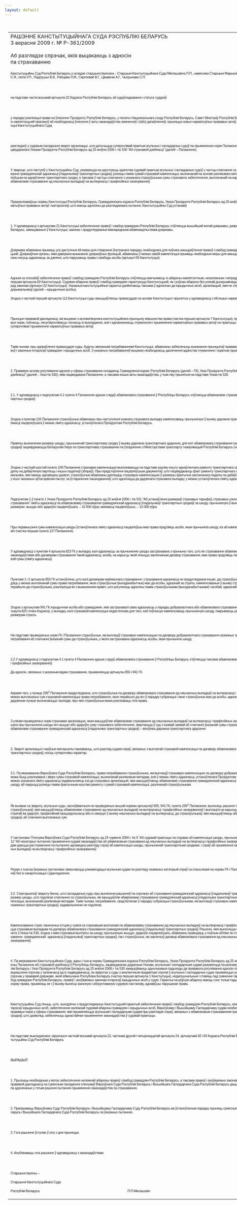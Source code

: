 ```yaml
---
layout: default
---
```


<div style="margin: 0px auto; width: 1000px;">

<div id="flag">

 

</div>

<div id="fixedWidth">

<div id="body">

<div id="columnSpanned">

<div id="content" style="margin: 10px">

<table>
<colgroup>
<col style="width: 100%" />
</colgroup>
<tbody>
<tr class="odd">
<td><div data-align="center" style="text-transform: uppercase;">
Рашэнне Канстытуцыйнага Суда Рэспублікі Беларусь
</div>
<div data-align="center">
3 верасня 2009 г. № Р-361/2009
</div>
<div data-align="left" style="width: 400px; margin-top: 20px; margin-bottom: 20px;">
Аб разглядзе спрэчак, якія выцякаюць з адносін па страхаванню
</div>
<p><span lang="BE" style="font-size: 8pt; font-family: Arial; letter-spacing: -0.3pt; mso-ansi-language: BE">Канстытуцыйны Суд Рэспублікі Беларусь у складзе старшынствуючага – Старшыні Канстытуцыйнага Суда Міклашэвіча П.П., намесніка Старшыні Марыскіна А.У., суддзяў Бойка Т.С., Варановіча Т.В., Данілюка С.Я., Ізоткі У.П., Падгрушы В.В., Рабцава Л.М., Сяргеевай В.Г., Цікавенкі А.Г., Чыгрынава С.П.</span></p>
<p><span lang="BE" style="font-size: 8pt; font-family: Arial; letter-spacing: -0.3pt; mso-ansi-language: BE"></span></p>
<p> </p>
<p><span lang="BE" style="font-size: 8pt; font-family: Arial; letter-spacing: -0.3pt; mso-ansi-language: BE">на падставе часткі восьмай артыкула 22 Кодэкса Рэспублікі Беларусь аб судаўладкаванні і статусе суддзяў</span></p>
<p><span lang="BE" style="font-size: 8pt; font-family: Arial; letter-spacing: -0.3pt; mso-ansi-language: BE"></span></p>
<p> </p>
<p><span lang="BE" style="font-size: 8pt; font-family: Arial; letter-spacing: -0.3pt; mso-ansi-language: BE">у парадку рэалізацыі права на ўнясенне Прэзідэнту Рэспублікі Беларусь, у палаты Нацыянальнага сходу Рэспублікі Беларусь, Савет Міністраў Рэспублікі Беларусь, іншыя дзяржаўныя органы ў адпаведнасці з іх кампетэнцыяй прапаноў аб неабходнасці ўнясення ў акты заканадаўства змяненняў і (або) дапаўненняў, прыняцця новых нарматыўных прававых актаў, а таксама іншых прапаноў, якія выцякаюць з кампетэнцыі Канстытуцыйнага Суда,</span></p>
<p><span lang="BE" style="font-size: 8pt; font-family: Arial; letter-spacing: -0.3pt; mso-ansi-language: BE"></span></p>
<p> </p>
<p><span lang="BE" style="font-size: 8pt; font-family: Arial; letter-spacing: -0.3pt; mso-ansi-language: BE">разгледзеў у судовым пасяджэнні зварот арганізацыі, што датычыцца супярэчлівай практыкі агульных і гаспадарчых судоў па прымяненню норм Палажэння аб страхавой дзейнасці ў Рэспубліцы Беларусь, зацверджанага Указам Прэзідэнта Рэспублікі Беларусь ад 25 жніўня 2006 г. № 530 “Аб страхавой дзейнасці” (далей – Палажэнне).</span></p>
<p><span style="font-size: 8pt; font-family: Arial; letter-spacing: -0.3pt"></span></p>
<p> </p>
<p><span lang="BE" style="font-size: 8pt; font-family: Arial; letter-spacing: -0.3pt; mso-ansi-language: BE">У звароце, што паступіў у Канстытуцыйны Суд, указваецца на адсутнасць адзінства судовай практыкі агульных і гаспадарчых судоў у частцы спагнання са страхоўшчыка, які ажыццяўляе абавязковае страхаванне грамадзянскай адказнасці ўладальнікаў транспартных сродкаў, розніцы паміж сумай страхавой кампенсацыі, вызначанай на аснове разліковага метаду, і сумай фактычных расходаў, панесеных пацярпеўшым на аднаўленне транспартнага сродку, а таксама ў частцы спагнання з указанага страхоўшчыка сумы страхавога забеспячэння, выплачанай на карысць пацярпеўшага страхоўшчыкам, які ажыццяўляе абавязковае страхаванне ад няшчасных выпадкаў на вытворчасці і прафесійных захворванняў.</span></p>
<p><span style="font-size: 8pt; font-family: Arial; letter-spacing: -0.3pt"></span></p>
<p> </p>
<p><span lang="BE" style="font-size: 8pt; font-family: Arial; letter-spacing: -0.3pt; mso-ansi-language: BE">Прааналізаваўшы нормы Канстытуцыі Рэспублікі Беларусь, Грамадзянскага кодэкса Рэспублікі Беларусь, Указа Прэзідэнта Рэспублікі Беларусь ад 25 жніўня 2006 г. № 530 "Аб страхавой дзейнасці", іншых нарматыўных прававых актаў і матэрыялаў, што маюць адносіны да разглядаемага пытання, Канстытуцыйны Суд устанавіў.</span></p>
<p><span style="font-size: 8pt; font-family: Arial; letter-spacing: -0.3pt"></span></p>
<p> </p>
<p><span lang="BE" style="font-size: 8pt; font-family: Arial; letter-spacing: -0.3pt; mso-ansi-language: BE">1. У адпаведнасці з артыкулам 21 Канстытуцыі забеспячэнне правоў і свабод грамадзян Рэспублікі Беларусь з’яўляецца вышэйшай мэтай дзяржавы; дзяржава гарантуе правы і свабоды грамадзян Рэспублікі Беларусь, замацаваныя ў Канстытуцыі, законах і прадугледжаныя міжнароднымі абавязацельствамі дзяржавы.</span></p>
<p><span lang="BE" style="font-size: 8pt; font-family: Arial; letter-spacing: -0.3pt; mso-ansi-language: BE"></span></p>
<p> </p>
<p><span lang="BE" style="font-size: 8pt; font-family: Arial; letter-spacing: -0.3pt; mso-ansi-language: BE">Дзяржава абавязана прымаць усе даступныя ёй меры для стварэння ўнутранага парадку, неабходнага для поўнага ажыццяўлення правоў і свабод грамадзян Рэспублікі Беларусь, прадугледжаных Канстытуцыяй. Дзяржаўныя органы, якім даверана выкананне дзяржаўных функцый, абавязаны ў межах сваёй кампетэнцыі прымаць неабходныя меры для ажыццяўлення і абароны правоў і свабод асобы. Гэтыя органы нясуць адказнасць за дзеянні, што парушаюць правы і свабоды асобы (артыкул 59 Канстытуцыі).</span></p>
<p><span lang="BE" style="font-size: 8pt; font-family: Arial; letter-spacing: -0.3pt; mso-ansi-language: BE"></span></p>
<p> </p>
<p><span lang="BE" style="font-size: 8pt; font-family: Arial; letter-spacing: -0.3pt; mso-ansi-language: BE">Адным са спосабаў забеспячэння правоў і свабод грамадзян Рэспублікі Беларусь з’яўляецца магчымасць іх абароны кампетэнтным, незалежным і непрадузятым судом у вызначаныя законам тэрміны (частка першая артыкула 60 Канстытуцыі). Судовая абарона правоў і свабод грамадзян гарантуецца Канстытуцыяй, як і роўная абарона без усякай дыскрымінацыі, правоў і законных інтарэсаў у сілу роўнасці ўсіх перад законам (артыкул 22 Канстытуцыі). Указаныя канстытуцыйныя гарантыі дзейнічаюць таксама ў адносінах да юрыдычных асоб, арганізацый, якія не з’яўляюцца юрыдычнымі асобамі, і індывідуальных прадпрымальнікаў (далей – юрыдычныя асобы).</span></p>
<p><span lang="BE" style="font-size: 8pt; font-family: Arial; letter-spacing: -0.3pt; mso-ansi-language: BE">Згодна з часткай першай артыкула 112 Канстытуцыі суды ажыццяўляюць правасуддзе на аснове Канстытуцыі і прынятых у адпаведнасці з ёй іншых нарматыўных актаў.</span></p>
<p><span lang="BE" style="font-size: 8pt; font-family: Arial; letter-spacing: -0.3pt; mso-ansi-language: BE"></span></p>
<p> </p>
<p><span lang="BE" style="font-size: 8pt; font-family: Arial; letter-spacing: -0.3pt; mso-ansi-language: BE">Прынцып прававой дакладнасці, які выцякае з асноватворнага канстытуцыйнага прынцыпу вяршэнства права (частка першая артыкула 7 Канстытуцыі), прадугледжвае не толькі лагічную ўзгодненасць прававых норм, пэўнасць, несупярэчлівасць і яснасць іх выкладання, але і адназначнасць тлумачэння і прымянення нарматыўных прававых актаў на практыцы. Адсутнасць адзінства тлумачэння, як правіла, цягне супярэчлівае прымяненне нарматыўных прававых актаў.</span></p>
<p><span lang="BE" style="font-size: 8pt; font-family: Arial; letter-spacing: -0.3pt; mso-ansi-language: BE"></span></p>
<p> </p>
<p><span lang="BE" style="font-size: 8pt; font-family: Arial; letter-spacing: -0.3pt; mso-ansi-language: BE">Такім чынам, пры адпраўленні правасуддзя суды, будучы звязанымі патрабаваннямі Канстытуцыі, абавязаны забяспечыць выкананне прынцыпаў прававой дакладнасці, справядлівасці, роўнай абароны правоў і законных інтарэсаў грамадзян і юрыдычных асоб. З указаных патрабаванняў выцякае неабходнасць дасягнення адзінства тлумачэння і практыкі прымянення нарматыўных прававых актаў.</span></p>
<p><span lang="BE" style="font-size: 8pt; font-family: Arial; letter-spacing: -0.3pt; mso-ansi-language: BE"></span></p>
<p> </p>
<p><span lang="BE" style="font-size: 8pt; font-family: Arial; letter-spacing: -0.3pt; mso-ansi-language: BE">2. Прававую аснову рэгулявання адносін у сферы страхавання складаюць Грамадзянскі кодэкс Рэспублікі Беларусь (далей – ГК), Указ Прэзідэнта Рэспублікі Беларусь ад 25 жніўня 2006 г. № 530 “Аб страхавой дзейнасці" (далей – Указ № 530), якім зацверджана Палажэнне, а таксама іншыя акты заканадаўства, у тым ліку прынятыя на падставе Указа № 530.</span></p>
<p><span lang="BE" style="font-size: 8pt; font-family: Arial; letter-spacing: -0.3pt; mso-ansi-language: BE"></span></p>
<p> </p>
<p><span lang="BE" style="font-size: 8pt; font-family: Arial; letter-spacing: -0.3pt; mso-ansi-language: BE">2.1. У адпаведнасці з падпунктам 4.1 пункта 4 Палажэння адным з відаў абавязковага страхавання ў Рэспубліцы Беларусь з’яўляецца абавязковае страхаванне грамадзянскай адказнасці ўладальнікаў транспартных сродкаў.</span></p>
<p><span lang="BE" style="font-size: 8pt; font-family: Arial; letter-spacing: -0.3pt; mso-ansi-language: BE"></span></p>
<p> </p>
<p><span lang="BE" style="font-size: 8pt; font-family: Arial; letter-spacing: -0.3pt; mso-ansi-language: BE">Згодна з пунктам 126 Палажэння страхоўшчык абавязаны пры наступленні кожнага страхавога выпадку кампенсаваць прычыненую ў выніку дарожна-транспартага здарэння шкоду жыццю, здароўю і (або) маёмасці пацярпеўшага ў межах ліміту адказнасці, устаноўленага Прэзідэнтам Рэспублікі Беларусь.</span></p>
<p><span lang="BE" style="font-size: 8pt; font-family: Arial; letter-spacing: -0.3pt; mso-ansi-language: BE"></span></p>
<p> </p>
<p><span lang="BE" style="font-size: 8pt; font-family: Arial; letter-spacing: -0.3pt; mso-ansi-language: BE">Правілы вызначэння размеру шкоды, прычыненай транспартнаму сродку ў выніку дарожна-транспартнага здарэння, для мэт абавязковага страхавання грамадзянскай адказнасці ўладальнікаў транспартных сродкаў зацвярджаюцца Беларускім бюро па транспартнаму страхаванню па ўзгадненню з Міністэрствам транспарту і камунікацый Рэспублікі Беларусь (частка другая пункта 162 Палажэння).</span></p>
<p><span lang="BE" style="font-size: 8pt; font-family: Arial; letter-spacing: -0.3pt; mso-ansi-language: BE"></span></p>
<p> </p>
<p><span lang="BE" style="font-size: 8pt; font-family: Arial; letter-spacing: -0.3pt; mso-ansi-language: BE">Згодна з часткай шостай пункта 158 Палажэння страхавая кампенсацыя выплачваецца на падставе разліку кошту аднаўленчага рамонту транспартнага сродку, за вылікам кошту яго аднаўлення, без уліку падатку на дабаўленую вартасць і іншых падаткаў (збораў). Пры прадстаўленні пацярпеўшым дакументаў, што пацвярджаюць факт рамонту транспартнага сродку ў арганізацыі або ў індывідуальнага прадпрымальніка, якія маюць адпаведны дазвол, страхоўшчык абавязаны даплаціць страхавую кампенсацыю ў размеры фактычна заплачанага падатку на дабаўленую вартасць і іншых падаткаў (збораў), уключаных у кошт аказаных аўтасэрвісам паслуг, за ўстараненне пашкоджанняў, што адносяцца да дадзенага страхавога выпадку, у межах устаноўленага ліміту адказнасці.</span></p>
<p><span lang="BE" style="font-size: 8pt; font-family: Arial; letter-spacing: -0.3pt; mso-ansi-language: BE"></span></p>
<p> </p>
<p><span lang="BE" style="font-size: 8pt; font-family: Arial; letter-spacing: -0.3pt; mso-ansi-language: BE">Падпунктам 1.2 пункта 1 Указа Прэзідэнта Рэспублікі Беларусь ад 25 жніўня 2006 г. № 531 “Аб устанаўленні размераў страхавых тарыфаў, страхавых узносаў, лімітаў адказнасці па асобных відах абавязковага страхавання” ліміты адказнасці па абавязковаму страхаванню грамадзянскай адказнасці ўладальнікаў транспартных сродкаў за шкоду, прычыненую ў выніку дарожна-транспартнага здарэння, устаноўлены ў размерах: жыццю або здароўю пацярпеўшага, – 10 000 еўра; маёмасці пацярпеўшых, – 10 000 еўра.</span></p>
<p><span lang="BE" style="font-size: 8pt; font-family: Arial; letter-spacing: -0.3pt; mso-ansi-language: BE"></span></p>
<p> </p>
<p><span lang="BE" style="font-size: 8pt; font-family: Arial; letter-spacing: -0.3pt; mso-ansi-language: BE">Пры перавышэнні сумы кампенсацыі шкоды ўстаноўленага ліміту адказнасці пацярпеўшы мае права прад’явіць асобе, якая прычыніла шкоду, іск аб кампенсаванні шкоды на суму, што перавышае ўказаны ліміт (частка першая пункта 127 Палажэння).</span></p>
<p><span lang="BE" style="font-size: 8pt; font-family: Arial; letter-spacing: -0.3pt; mso-ansi-language: BE"></span></p>
<p> </p>
<p><span lang="BE" style="font-size: 8pt; font-family: Arial; letter-spacing: -0.3pt; mso-ansi-language: BE">У адпаведнасці з пунктам 4 артыкула 823 ГК у выпадку, калі адказнасць за прычыненне шкоды застрахавана з прычыны таго, што яе страхаванне абавязковае, а таксама ў іншых выпадках, прадугледжаных заканадаўствам або дагаворам страхавання такой адказнасці, асоба, на карысць якой лічыцца заключаным дагавор страхавання, мае права прад’явіць патрабаванне аб кампенсаванні шкоды ў межах страхавой сумы (ліміту адказнасці).</span></p>
<p><span lang="BE" style="font-size: 8pt; font-family: Arial; letter-spacing: -0.3pt; mso-ansi-language: BE"></span></p>
<p> </p>
<p><span lang="BE" style="font-size: 8pt; font-family: Arial; letter-spacing: -0.3pt; mso-ansi-language: BE">Пунктамі 1 і 2 артыкула 855 ГК устаноўлена, што калі дагаворам маёмаснага страхавання і страхавання адказнасці не прадугледжана іншае, да страхоўшчыка, які выплаціў страхавую кампенсацыю, пераходзіць у межах выплачанай сумы права патрабавання, якое страхоўшчык (выгаданабытчык) мае да асобы, адказнай за страты, кампенсаваныя ў выніку страхавання (субрагацыя). Права патрабавання, якое перайшло да страхоўшчыка, рэалізуецца ім з выкананнем правіл, што рэгулююць адносіны паміж страхоўшчыкам (выгаданабытчыкам) і асобай, адказнай за страты.</span></p>
<p><span lang="BE" style="font-size: 8pt; font-family: Arial; letter-spacing: -0.3pt; mso-ansi-language: BE"></span></p>
<p> </p>
<p><span lang="BE" style="font-size: 8pt; font-family: Arial; letter-spacing: -0.3pt; mso-ansi-language: BE">Згодна з артыкулам 941 ГК юрыдычная асоба або грамадзянін, якія застрахавалі сваю адказнасць у парадку добраахвотнага або абавязковага страхавання на карысць пацярпеўшага (артыкул 823, пункт 1 артыкула 825 гэтага Кодэкса), у выпадку, калі страхавой кампенсацыі недастаткова для таго, каб поўнасцю кампенсаваць прычыненую шкоду, пакрываюць розніцу паміж страхавой кампенсацыяй і фактычным размерам страты.</span></p>
<p><span lang="BE" style="font-size: 8pt; font-family: Arial; letter-spacing: -0.3pt; mso-ansi-language: BE"></span></p>
<p> </p>
<p><span lang="BE" style="font-size: 8pt; font-family: Arial; letter-spacing: -0.3pt; mso-ansi-language: BE">На падставе прыведзеных норм ГК і Палажэння страхоўшчык, які выплаціў страхавую кампенсацыю па дагавору добраахвотнага страхавання наземных транспартных сродкаў, прад'яўляе ў судовым парадку патрабаванні аб спагнанні ўказанай сумы да страхоўшчыка, у якога застрахавана адказнасць асобы, якая прычыніла шкоду.</span></p>
<p><span lang="BE" style="font-size: 8pt; font-family: Arial; letter-spacing: -0.3pt; mso-ansi-language: BE"></span></p>
<p> </p>
<p><span lang="BE" style="font-size: 8pt; font-family: Arial; letter-spacing: -0.3pt; mso-ansi-language: BE">2.2 У адпаведнасці з падпунктам 4.1 пункта 4 Палажэння адным з відаў абавязковага страхавання ў Рэспубліцы Беларусь з’яўляецца таксама абавязковае страхаванне ад няшчасных выпадкаў на вытворчасці і прафесійных захворванняў.</span></p>
<p><span lang="BE" style="font-size: 8pt; font-family: Arial; letter-spacing: -0.3pt; mso-ansi-language: BE">Да адносін, звязаных з указаным відам страхавання, прымяняюцца артыкулы 855 і 941 ГК.</span></p>
<p><span style="font-size: 8pt; font-family: Arial; letter-spacing: -0.3pt"></span></p>
<p> </p>
<p><span lang="BE" style="font-size: 8pt; font-family: Arial; letter-spacing: -0.3pt; mso-ansi-language: BE">Акрамя таго, у пункце 299<sup>1</sup> Палажэння прадугледжана, што страхоўшчык па дагавору абавязковага страхавання ад няшчасных выпадкаў на вытворчасці і прафесійных захворванняў мае права ажыццяўляць у межах выплачаных сум страхавой кампенсацыі права патрабавання, якое перайшло да яго ў парадку субрагацыі і якое страхоўшчык мае да асобы, адказнай за страты, кампенсаваныя ў выніку страхавання. У дадзеным пункце вызначаюцца і выпадкі, пры якіх страхоўшчык можа рэалізаваць гэта права.</span></p>
<p><span lang="BE" style="font-size: 8pt; font-family: Arial; letter-spacing: -0.3pt; mso-ansi-language: BE"></span></p>
<p> </p>
<p><span lang="BE" style="font-size: 8pt; font-family: Arial; letter-spacing: -0.3pt; mso-ansi-language: BE">З улікам прыведзеных норм страхавая арганізацыя, якая ажыццяўляе абавязковае страхаванне ад няшчасных выпадкаў на вытворчасці і прафесійных захворванняў і якая выплаціла на карысць пацярпеўшага пры прычыненні шкоды яго жыццю або здароўю суму страхавога забеспячэння, звяртаецца ў суд з іскавай заявай аб спагнанні ўказанай сумы страхавога забеспячэння са страхоўшчыка, які ажыццяўляе абавязковае страхаванне грамадзянскай адказнасці ўладальніка транспартных сродкаў – віноўніка дарожна-транспартнага здарэння.</span></p>
<p><span lang="BE" style="font-size: 8pt; font-family: Arial; letter-spacing: -0.3pt; mso-ansi-language: BE"></span></p>
<p> </p>
<p><span lang="BE" style="font-size: 8pt; font-family: Arial; letter-spacing: -0.3pt; mso-ansi-language: BE">3. Зварот арганізацыі і наяўныя матэрыялы паказваюць, што разгляд судамі спраў, звязаных з выплатай страхавой кампенсацыі па дагавору абавязковага страхавання грамадзянскай адказнасці ўладальнікаў транспартных сродкаў, носіць супярэчлівы характар.</span></p>
<p><span lang="BE" style="font-size: 8pt; font-family: Arial; letter-spacing: -0.3pt; mso-ansi-language: BE"></span></p>
<p> </p>
<p><span lang="BE" style="font-size: 8pt; font-family: Arial; letter-spacing: -0.3pt; mso-ansi-language: BE">3.1. Па меркаванню Вярхоўнага Суда Рэспублікі Беларусь, права патрабавання страхоўшчыка, які выплаціў страхавую кампенсацыю па дагавору добраахвотнага страхавання наземных транспартных сродкаў, можа быць рэалізавана і зверх сумы страхавой кампенсацыі, вызначанай разліковым метадам, але ў межах ліміту адказнасці, устаноўленага Прэзідэнтам Рэспублікі Беларусь. У сувязі з гэтым агульныя суды ў межах указанага ліміту адказнасці задавальняюць іскі да страхавых арганізацый, якія ажыццяўляюць абавязковае страхаванне грамадзянскай адказнасці ўладальнікаў транспартных сродкаў, што прычынілі шкоду, аб пакрыцці розніцы паміж фактычным коштам рамонту і сумай страхавой кампенсацыі, разлічанай страхоўшчыкам.</span></p>
<p><span lang="BE" style="font-size: 8pt; font-family: Arial; letter-spacing: -0.3pt; mso-ansi-language: BE"></span></p>
<p> </p>
<p><span lang="BE" style="font-size: 8pt; font-family: Arial; letter-spacing: -0.3pt; mso-ansi-language: BE">Як вынікае са звароту, агульныя суды, засноўваючыся на прыведзеных вышэй нормах артыкулаў 855, 941 ГК, пункта 299<sup>1</sup> Палажэння, выносяць рашэнні таксама аб задавальненні іскавых патрабаванняў страхоўшчыкаў, якія ажыццяўляюць абавязковае страхаванне ад няшчасных выпадкаў на вытворчасці і прафесійных захворванняў і выплацілі на карысць пацярпеўшых страхавое забеспячэнне ў сувязі са стратай імі здароўя, прафесійнай працаздольнасці або іх смерцю ў выніку няшчасных выпадкаў на вытворчасці, да страхоўшчыкаў, якія ажыццяўляюць абавязковае страхаванне ўладальнікаў транспартных сродкаў, аб спагнанні выплачаных сум.</span></p>
<p><span lang="BE" style="font-size: 8pt; font-family: Arial; letter-spacing: -0.3pt; mso-ansi-language: BE"></span></p>
<p> </p>
<p><span lang="BE" style="font-size: 8pt; font-family: Arial; letter-spacing: -0.3pt; mso-ansi-language: BE">У пастановах Пленума Вярхоўнага Суда Рэспублікі Беларусь ад 24 чэрвеня 2004 г. № 9 “Аб судовай практыцы па справах аб кампенсацыі шкоды, прычыненай транспартнымі сродкамі” і ад 22 снежня 2005 г. № 12 “Аб некаторых пытаннях прымянення судамі заканадаўства аб абавязковым страхаванні ад няшчасных выпадкаў на вытворчасці і прафесійных захворванняў” у парадку судовага тлумачэння агульным судам даюцца растлумачэнні па пытаннях адпаведна разгляду спраў аб кампенсацыі шкоды, прычыненай транспартнымі сродкамі, і спраў аб прымяненні заканадаўства аб абавязковым страхаванні ад няшчасных выпадкаў на вытворчасці і прафесійных захворванняў.</span></p>
<p><span lang="BE" style="font-size: 8pt; font-family: Arial; letter-spacing: -0.3pt; mso-ansi-language: BE"></span></p>
<p> </p>
<p><span lang="BE" style="font-size: 8pt; font-family: Arial; letter-spacing: -0.3pt; mso-ansi-language: BE">Разам з тым ва ўказаных пастановах змяшчаюцца рэкамендацыі агульным судам па разгляду названых катэгорый спраў са спасылкамі на нормы ГК і Палажэння адносна выкладзеных у гэтым рашэнні пытанняў без іх канкрэтызацыі і ўдакладнення.</span></p>
<p><span lang="BE" style="font-size: 8pt; font-family: Arial; letter-spacing: -0.3pt; mso-ansi-language: BE"></span></p>
<p> </p>
<p><span lang="BE" style="font-size: 8pt; font-family: Arial; letter-spacing: -0.3pt; mso-ansi-language: BE">3.2. З матэрыялаў звароту бачна, што гаспадарчыя суды пры вынясенні рашэнняў па спрэчках аб страхаванні грамадзянскай адказнасці ўладальнікаў транспартных сродкаў кіруюцца падыходам, згодна з якім размер шкоды, што падлягае спагнанню са страхоўшчыка, які ажыццяўляе абавязковае страхаванне грамадзянскай адказнасці ўладальніка транспартных сродкаў, не можа перавышаць сумы страхавой кампенсацыі, вызначанай разліковым метадам. Такім чынам, патрабаванне, прад’яўленае ў парадку субрагацыі страхоўшчыкам, які выплаціў страхавую кампенсацыю па дагавору добраахвотнага страхавання наземных транспартных сродкаў, задавальненню не падлягае.</span></p>
<p><span lang="BE" style="font-size: 8pt; font-family: Arial; letter-spacing: -0.3pt; mso-ansi-language: BE"></span></p>
<p> </p>
<p><span lang="BE" style="font-size: 8pt; font-family: Arial; letter-spacing: -0.3pt; mso-ansi-language: BE">Кампенсаванне страт, панесеных істцом у сувязі са страхавымі выплатамі па абавязковаму страхаванню ад няшчасных выпадкаў на вытворчасці і прафесійных захворванняў, гаспадарчымі судамі не прызнаецца страхавым выпадкам па дагавору абавязковага страхавання грамадзянскай адказнасці ўладальнікаў транспартных сродкаў. Рашэнні, якія выносяцца гаспадарчымі судамі, матывуюцца падпунктам 3.2 пункта 3 Указа № 530, згодна з якім страхавыя выплаты за шкоду, прычыненую жыццю, здароўю пацярпеўшага, абавязаны праводзіць у поўным аб'ёме як страхоўшчык, які заключыў дагавор абавязковага страхавання<span style="mso-spacerun: yes">  </span>грамадзянскай<span style="mso-spacerun: yes">  </span>адказнасці ўладальнікаў транспартных сродкаў, так і страхоўшчык, які заключыў дагавор абавязковага страхавання ад няшчасных выпадкаў на вытворчасці і прафесійных захворванняў.</span></p>
<p><span lang="BE" style="font-size: 8pt; font-family: Arial; letter-spacing: -0.3pt; mso-ansi-language: BE"></span></p>
<p> </p>
<p><span lang="BE" style="font-size: 8pt; font-family: Arial; letter-spacing: -0.3pt; mso-ansi-language: BE">4. Па меркаванню Канстытуцыйнага Суда, адны і тыя ж нормы Грамадзянскага кодэкса Рэспублікі Беларусь, Указа Прэзідэнта Рэспублікі Беларусь ад 25 жніўня 2006 г. № 530 “Аб страхавой дзейнасці”, уключаючы Палажэнне аб страхавой дзейнасці ў Рэспубліцы Беларусь, зацверджанае дадзеным Указам, агульнымі і гаспадарчымі судамі разумеецца па-рознаму. Нягледзячы на тое што Грамадзянскі кодэкс Рэспублікі Беларусь і Указ Прэзідэнта Рэспублікі Беларусь ад 25 жніўня 2006 г. № 530 замацоўваюць аднолькавыя падыходы да прававога рэгулявання адносін па страхаванню, не прадугледжваючы асаблівасцей вырашэння спрэчак у залежнасці ад іх падведамнасці, па зваротах у суды з аналагічным прадметам спрэчкі ў агульных і гаспадарчых судах прымаюцца супярэчлівыя рашэнні. Такія падыходы ў вырашэнні спрэчак у прававой дзяржаве, якой абвешчана Рэспубліка Беларусь (частка першая артыкула 1 Канстытуцыі), недапушчальныя і ставяць пад сумненне гарантаванасць абароны ў поўным аб’ёме правоў і свабод грамадзян Рэспублікі Беларусь, правоў і ахоўваемых законам інтарэсаў юрыдычных асоб у судзе. Гарантыі на роўную абарону маюць сэнс толькі тады, калі суд сапраўды здольны правільна вытлумачыць норму права, прымяніць яе і ў выніку вынесці законную і абгрунтаваную судовую пастанову, аднавіўшы парушанае права.</span></p>
<p><span lang="BE" style="font-size: 8pt; font-family: Arial; letter-spacing: -0.3pt; mso-ansi-language: BE"></span></p>
<p> </p>
<p><span lang="BE" style="font-size: 8pt; font-family: Arial; letter-spacing: -0.3pt; mso-ansi-language: BE">Канстытуцыйны Суд лічыць, што, зыходзячы з прадугледжаных Канстытуцыяй гарантый забеспячэння правоў і свабод грамадзян Рэспублікі Беларусь, неабходнасці выканання правоў і ахоўваемых законам інтарэсаў юрыдычных асоб, забеспячэння належнай судовай абароны грамадзян і юрыдычных асоб, Вярхоўнаму і Вышэйшаму Гаспадарчаму судам неабходна забяспечыць узгодненае судовае тлумачэнне прававых норм у сферы страхавання, якія прымяняюцца агульнымі і гаспадарчымі судамі пры разглядзе спраў, звязаных з абавязковым страхаваннем грамадзянскай адказнасці ўладальнікаў транспартных сродкаў, што дазволіць забяспечыць аднастайнае прымяненне заканадаўства ў судовай практыцы.</span></p>
<p><span lang="BE" style="font-size: 8pt; font-family: Arial; letter-spacing: -0.3pt; mso-ansi-language: BE"></span></p>
<p> </p>
<p><span lang="BE" style="font-size: 8pt; font-family: Arial; letter-spacing: -0.3pt; mso-ansi-language: BE">На падставе выкладзенага і кіруючыся часткай восьмай артыкула 22, часткамі другой і чатырнаццатай артыкула 24, артыкуламі 82 і 83 Кодэкса Рэспублікі Беларусь аб судаўладкаванні і статусе суддзяў, Канстытуцыйны Суд Рэспублікі Беларусь</span></p>
<p><span lang="BE" style="font-size: 8pt; font-family: Arial; letter-spacing: -0.3pt; mso-ansi-language: BE"></span></p>
<p> </p>
<p><span lang="BE" style="font-size: 8pt; font-family: Arial; letter-spacing: -0.3pt; mso-ansi-language: BE">ВЫРАШЫЎ:</span></p>
<p><span style="font-size: 8pt; font-family: Arial; letter-spacing: -0.3pt"></span></p>
<p> </p>
<p><span lang="BE" style="font-size: 8pt; font-family: Arial; letter-spacing: -0.3pt; mso-ansi-language: BE">1. Прызнаць неабходным у мэтах забеспячэння належнай абароны правоў і свабод грамадзян Рэспублікі Беларусь, а таксама правоў і ахоўваемых законам інтарэсаў юрыдычных асоб, выканання прынцыпу прававой дакладнасці на сумесным пасяджэнні пленумаў Вярхоўнага Суда Рэспублікі Беларусь і Вышэйшага Гаспадарчага Суда Рэспублікі Беларусь даць у парадку судовага тлумачэння растлумачэнні судам па адзначаных у гэтым рашэнні пытаннях прымянення заканадаўства па страхаванню.</span></p>
<p><span lang="BE" style="font-size: 8pt; font-family: Arial; letter-spacing: -0.3pt; mso-ansi-language: BE"></span></p>
<p> </p>
<p><span lang="BE" style="font-size: 8pt; font-family: Arial; letter-spacing: -0.3pt; mso-ansi-language: BE">2. Прапанаваць Вярхоўнаму Суду Рэспублікі Беларусь і Вышэйшаму Гаспадарчаму Суду Рэспублікі Беларусь ва ўстаноўленым парадку прыняць сумесную пастанову пленумаў Вярхоўнага Суда Рэспублікі Беларусь і Вышэйшага Гаспадарчага Суда Рэспублікі Беларусь па ўказаных пытаннях.</span></p>
<p><span lang="BE" style="font-size: 8pt; font-family: Arial; letter-spacing: -0.3pt; mso-ansi-language: BE"></span></p>
<p> </p>
<p><span lang="BE" style="font-size: 8pt; font-family: Arial; letter-spacing: -0.3pt; mso-ansi-language: BE">3. Гэта рашэнне ўступае ў сілу з дня прыняцця.</span></p>
<p><span lang="BE" style="font-size: 8pt; font-family: Arial; letter-spacing: -0.3pt; mso-ansi-language: BE"></span></p>
<p> </p>
<p><span lang="BE" style="font-size: 8pt; font-family: Arial; letter-spacing: -0.3pt; mso-ansi-language: BE">4. Апублікаваць гэта рашэнне ў адпаведнасці з заканадаўствам.</span></p>
<p><span lang="BE" style="font-size: 8pt; font-family: Arial; letter-spacing: -0.3pt; mso-ansi-language: BE"></span></p>
<p> </p>
<p><span lang="BE" style="font-size: 8pt; font-family: Arial; letter-spacing: -0.3pt; mso-ansi-language: BE">Старшынствуючы –</span></p>
<p><span lang="BE" style="font-size: 8pt; font-family: Arial; letter-spacing: -0.3pt; mso-ansi-language: BE">Старшыня Канстытуцыйнага Суда<span style="mso-spacerun: yes">    </span></span></p>
<p><span lang="BE" style="font-size: 8pt; font-family: Arial; letter-spacing: -0.3pt; mso-ansi-language: BE">Рэспублікі Беларусь<span style="mso-spacerun: yes">    </span><span style="mso-spacerun: yes">                                                                                  </span><span style="mso-spacerun: yes">                    </span><span style="mso-spacerun: yes">  </span>П.П.Міклашэвіч</span></p></td>
</tr>
</tbody>
</table>

</div>

<div class="terminator">

 

</div>

</div>

</div>

</div>

</div>
